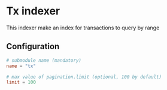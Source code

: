 # Tx indexer

This indexer make an index for transactions to query by range

## Configuration

```toml
# submodule name (mandatory)
name = "tx"

# max value of pagination.limit (optional, 100 by default)
limit = 100
```